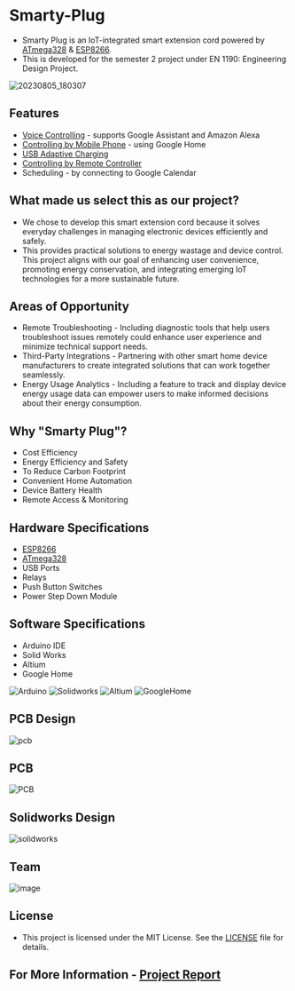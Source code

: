 # Smarty-Plug
* Smarty Plug is an IoT-integrated smart extension cord powered by [ATmega328](https://github.com/LasithaAmarasinghe/Smarty-Plug/blob/main/Data%20sheets/ATMEGA328.PDF) & [ESP8266](https://github.com/LasithaAmarasinghe/Smarty-Plug/blob/main/Data%20sheets/ESP8266.PDF).
* This is developed for the semester 2 project under EN 1190: Engineering Design Project.
  
![20230805_180307](https://github.com/LasithaAmarasinghe/Smarty-Plug/assets/106037441/18de8a2d-b9eb-4888-816d-3e4946caaf79)

## Features
 
* [Voice Controlling](https://github.com/LasithaAmarasinghe/Smarty-Plug/blob/main/Voice%20Control.mp4) - supports Google Assistant and Amazon Alexa
* [Controlling by Mobile Phone](https://github.com/LasithaAmarasinghe/Smarty-Plug/blob/main/Remote%20control%2C%20Google%20home.mp4) - using Google Home 
* [USB Adaptive Charging](https://github.com/LasithaAmarasinghe/Smarty-Plug/blob/main/USB%20charging.mp4)
* [Controlling by Remote Controller](https://github.com/LasithaAmarasinghe/Smarty-Plug/blob/main/Remote%20control%2C%20Google%20home.mp4)
* Scheduling - by connecting to Google Calendar

## What made us select this as our project?

* We chose to develop this smart extension cord because it solves everyday challenges in managing electronic devices efficiently and safely.
* This provides practical solutions to energy wastage and device control. This project aligns with our goal of enhancing user convenience, promoting energy conservation, and integrating emerging IoT technologies for a more sustainable future.

## Areas of Opportunity

* Remote Troubleshooting - Including diagnostic tools that help users troubleshoot issues remotely could enhance user experience and minimize technical support needs.
* Third-Party Integrations - Partnering with other smart home device manufacturers to create integrated solutions that can work together seamlessly.
* Energy Usage Analytics - Including a feature to track and display device energy usage data can empower users to make informed decisions about their energy consumption.

## Why "Smarty Plug"?

* Cost Efficiency
* Energy Efficiency and Safety
* To Reduce Carbon Footprint
* Convenient Home Automation
* Device Battery Health
* Remote Access & Monitoring

## Hardware Specifications

* [ESP8266](https://github.com/LasithaAmarasinghe/Smarty-Plug/blob/main/Data%20sheets/ESP8266.PDF)
* [ATmega328](https://github.com/LasithaAmarasinghe/Smarty-Plug/blob/main/Data%20sheets/ATMEGA328.PDF)
* USB Ports
* Relays
* Push Button Switches
* Power Step Down Module

## Software Specifications

* Arduino IDE
* Solid Works
* Altium
* Google Home

![Arduino](https://img.shields.io/badge/-Arduino-00979D?logo=Arduino&logoColor=white)
![Solidworks](https://img.shields.io/badge/Solid_Works_-red)
![Altium](https://img.shields.io/badge/Altium_Designer_-%23A5915F?logo=altiumdesigner&logoColor=white)
![GoogleHome](https://img.shields.io/badge/Google_Home_-%234285F4?logo=googlehome&logoColor=white)

## PCB Design

![pcb](https://github.com/LasithaAmarasinghe/Smarty-Plug/assets/106037441/c4067350-08f6-48c0-a987-197e09814b93)

## PCB 

![PCB](https://github.com/LasithaAmarasinghe/Smarty-Plug/assets/106037441/6e54b8a1-ab34-4b89-92c8-6ff2f9dd6a27)

## Solidworks Design

![solidworks](https://github.com/LasithaAmarasinghe/Smarty-Plug/assets/106037441/df30b340-38dd-4b4b-93a3-ee9717be19d6)

## Team

![image](https://github.com/LasithaAmarasinghe/Smarty-Plug/assets/106037441/1e53f2e7-6078-4a04-b4ee-c26480316bee)

## License
 
 * This project is licensed under the MIT License. See the [LICENSE](MIT-LICENSE.txt) file for details.

## For More Information - [Project Report](https://github.com/LasithaAmarasinghe/Smarty-Plug/blob/main/Project%20Report.pdf)
